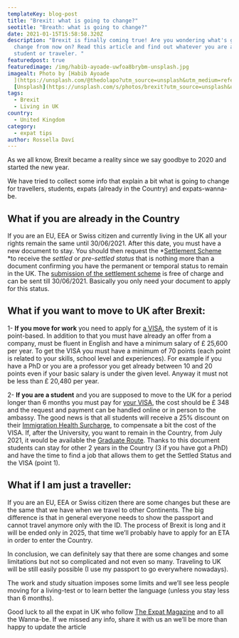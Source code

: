 ```yaml
---
templateKey: blog-post
title: "Brexit: what is going to change?"
seotitle: "Breath: what is going to change?"
date: 2021-01-15T15:58:58.320Z
description: "Brexit is finally coming true! Are you wondering what's going to
  change from now on? Read this article and find out whatever you are an expat,
  student or traveler. "
featuredpost: true
featuredimage: /img/habib-ayoade-uwfoa8brybm-unsplash.jpg
imagealt: Photo by [Habib Ayoade
  ](https://unsplash.com/@thedolapo?utm_source=unsplash&utm_medium=referral&utm_content=creditCopyText)on
  [Unsplash](https://unsplash.com/s/photos/brexit?utm_source=unsplash&utm_medium=referral&utm_content=creditCopyText)
tags:
  - Brexit
  - Living in UK
country:
  - United Kingdom
category:
  - expat tips
author: Rossella Daví
---
```

As we all know, Brexit became a reality since we say goodbye to 2020 and started the new year.

We have tried to collect some info that explain a bit what is going to change for travellers, students, expats (already in the Country) and expats-wanna-be.

## **What if you are already in the Country**

If you are an EU, EEA or Swiss citizen and currently living in the UK all your rights remain the same until 30/06/2021. After this date, you must have a new document to stay. You should then request the *[Settlement Scheme ](https://www.gov.uk/settled-status-eu-citizens-families)*to receive the *settled* or *pre-settled status* that is nothing more than a document confirming you have the permanent or temporal status to remain in the UK. The [submission of the settlement scheme](https://www.gov.uk/settled-status-eu-citizens-families/what-youll-need-to-apply) is free of charge and can be sent till 30/06/2021. Basically you only need your document to apply for this status.

## **What if you want to move to UK after Brexit:**

1- **If you move for work** you need to apply for [a VISA](https://www.bbc.com/news/uk-48785695), the system of it is point-based. In addition to that you must have already an offer from a company, must be fluent in English and have a minimum salary of £ 25,600 per year. To get the VISA you must have a minimum of 70 points (each point is related to your skills, school level and experiences). For example if you have a PhD or you are a professor you get already between 10 and 20 points even if your basic salary is under the given level. Anyway it must not be less than £ 20,480 per year.

2- **If you are a student** and you are supposed to move to the UK for a period longer than 6 months you must pay for [your VISA](https://study-uk.britishcouncil.org/moving-uk/eu-students), the cost should be £ 348 and the request and payment can be handled online or in person to the ambassy. The good news is that all students will receive a 25% discount on their [Immigration Health Surcharge](https://www.gov.uk/healthcare-immigration-application), to compensate a bit the cost of the VISA. If, after the University, you want to remain in the Country, from July 2021, it would be available the [Graduate Route](https://www.internationalstudents.cam.ac.uk/immigration/work-visas-after-study/graduate-immigration-route). Thanks to this document students can stay for other 2 years in the Country (3 if you have got a PhD) and have the time to find a job that allows them to get the Settled Status and the VISA (point 1).

## **What if I am just a traveller:**

If you are an EU, EEA or Swiss citizen there are some changes but these are the same that we have when we travel to other Continents. The big difference is that in general everyone needs to show the passport and cannot travel anymore only with the ID. The process of Brexit is long and it will be ended only in 2025, that time we’ll probably have to apply for an ETA in order to enter the Country.

In conclusion, we can definitely say that there are some changes and some limitations but not so complicated and not even so many. Traveling to UK will be still easily possible (I use my passport to go everywhere nowadays).

The work and study situation imposes some limits and we’ll see less people moving for a living-test or to learn better the language (unless you stay less than 6 months).

Good luck to all the expat in UK who follow [The Expat Magazine](https://www.thexpatmagazine.com) and to all the Wanna-be. If we missed any info, share it with us an we’ll be more than happy to update the article